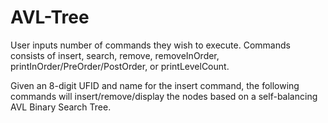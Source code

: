 # AVL-Tree

User inputs number of commands they wish to execute. Commands consists of insert, search, remove, removeInOrder, printInOrder/PreOrder/PostOrder, or printLevelCount. 

Given an 8-digit UFID and name for the insert command, the following commands will insert/remove/display the nodes based on a self-balancing AVL Binary Search Tree. 
